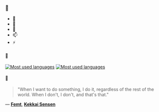 ### 👋

- 🔭
- 🌱
- 💬
- 📫
- ⚡

#### 🧏

[![Most used languages](https://github-readme-stats-aynah.vercel.app/api/top-langs/?username=aynh&theme=solarized-dark&langs_count=6&layout=compact&hide_title=true)](https://github.com/anuraghazra/github-readme-stats#gh-dark-mode-only)
[![Most used languages](https://github-readme-stats-aynah.vercel.app/api/top-langs/?username=aynh&theme=solarized-light&langs_count=6&layout=compact&hide_title=true)](https://github.com/anuraghazra/github-readme-stats#gh-light-mode-only)

#### 💬

> "When I want to do something, I do it, regardless of the rest of the world. When I don't, I don't, and that's that."

&mdash; [**Femt**](https://myanimelist.net/character.php?q=Femt&cat=character), [**Kekkai Sensen**](https://myanimelist.net/search/all?q=Kekkai%20Sensen&cat=all)
